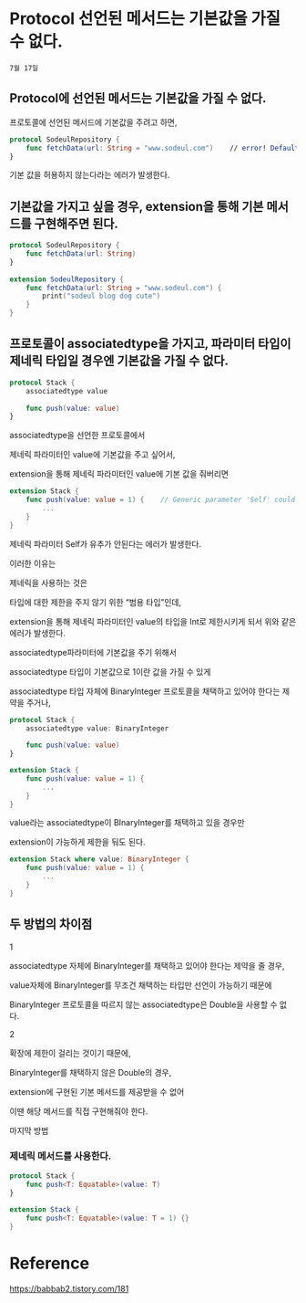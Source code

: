 # Protocol 선언된 메서드는 기본값을 가질 수 없다.

`7월 17일`

## Protocol에 선언된 메서드는 기본값을 가질 수 없다.

프로토콜에 선언된 메서드에 기본값을 주려고 하면,

```swift
protocol SodeulRepository {
    func fetchData(url: String = "www.sodeul.com")    // error! Default argument not permitted in a protocol method
}
```

기본 값을 허용하지 않는다라는 에러가 발생한다.

## 기본값을 가지고 싶을 경우, extension을 통해 기본 메서드를 구현해주면 된다.

```swift
protocol SodeulRepository {
    func fetchData(url: String)
}
 
extension SodeulRepository {
    func fetchData(url: String = "www.sodeul.com") {
        print("sodeul blog dog cute")
    }
}
```

## 프로토콜이 associatedtype을 가지고, 파라미터 타입이 제네릭 타입일 경우엔 기본값을 가질 수 없다.

```swift
protocol Stack {
    associatedtype value
    
    func push(value: value)
}
```

associatedtype을 선언한 프로토콜에서

제네릭 파라미터인 value에 기본값을 주고 싶어서,

extension을 통해 제네릭 파라미터인 value에 기본 값을 줘버리면

```swift
extension Stack {
    func push(value: value = 1) {    // Generic parameter 'Self' could not be inferred
        ...
    }
}
```

제네릭 파라미터 Self가 유추가 안된다는 에러가 발생한다.

이러한 이유는

제네릭을 사용하는 것은

타입에 대한 제한을 주지 않기 위한 “범용 타입”인데,

extension을 통해 제네릭 파라미터인 value의 타입을 Int로 제한시키게 되서 위와 같은 에러가 발생한다.

associatedtype파라미터에 기본값을 주기 위해서

associatedtype 타입이 기본값으로 1이란 값을 가질 수 있게

associatedtype 타입 자체에 BinaryInteger 프로토콜을 채택하고 있어야 한다는 제약을 주거나,

```swift
protocol Stack {
    associatedtype value: BinaryInteger
    
    func push(value: value)
}

extension Stack {
    func push(value: value = 1) {   
        ...
    }
}
```

value라는 associatedtype이 BInaryInteger를 채택하고 있을 경우만

extension이 가능하게 제한을 둬도 된다.

```swift
extension Stack where value: BinaryInteger {
    func push(value: value = 1) {    
        ...
    }
}
```

## 두 방법의 차이점

1

associatedtype 자체에 BinaryInteger를 채택하고 있어야 한다는 제약을 줄 경우,

value자체에 BinaryInteger를 무조건 채택하는 타입만 선언이 가능하기 때문에

BinaryInteger 프로토콜을 따르지 않는 associatedtype은 Double을 사용할 수 없다.

2

확장에 제한이 걸리는 것이기 때문에,

BinaryInteger를 채택하지 않은 Double의 경우,

extension에 구현된 기본 메서드를 제공받을 수 없어

이땐 해당 메서드를 직접 구현해줘야 한다.

마지막 방법

### 제네릭 메서드를 사용한다.

```swift
protocol Stack {
    func push<T: Equatable>(value: T)
}
 
extension Stack {
    func push<T: Equatable>(value: T = 1) {}
}
```

# Reference

https://babbab2.tistory.com/181
